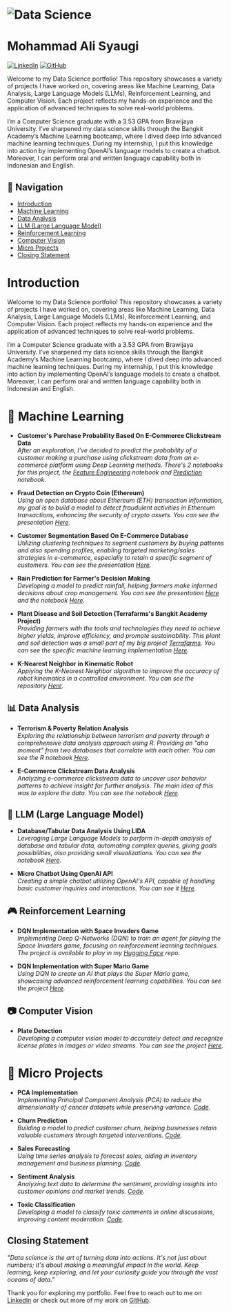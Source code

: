 # ![Data Science](https://mrwallpaper.com/images/hd/minimalist-desktop-gray-us-map-4yj27p7n48cug61s.jpg) <!-- Replace with the actual path to your image -->

# Mohammad Ali Syaugi
[![LinkedIn](https://img.shields.io/badge/LinkedIn-0077B5?style=for-the-badge&logo=linkedin&logoColor=white)](https://www.linkedin.com/in/your-linkedin-profile) 
[![GitHub](https://img.shields.io/badge/GitHub-100000?style=for-the-badge&logo=github&logoColor=white)](https://github.com/SyaugiAlkaf)

Welcome to my Data Science portfolio! This repository showcases a variety of projects I have worked on, covering areas like Machine Learning, Data Analysis, Large Language Models (LLMs), Reinforcement Learning, and Computer Vision. Each project reflects my hands-on experience and the application of advanced techniques to solve real-world problems.

I’m a Computer Science graduate with a 3.53 GPA from Brawijaya University. I’ve sharpened my data science skills through the Bangkit Academy’s Machine Learning bootcamp, where I dived deep into advanced machine learning techniques. During my internship, I put this knowledge into action by implementing OpenAI’s language models to create a chatbot. Moreover, I can perform oral and written language capability both in Indonesian and English.

## 🧭 Navigation

- [Introduction](#Introduction)
- [Machine Learning](#Machine-Learning)
- [Data Analysis](#-data-analysis)
- [LLM (Large Language Model)](#-llm-large-language-model)
- [Reinforcement Learning](#-reinforcement-learning)
- [Computer Vision](#-computer-vision)
- [Micro Projects](#-micro-projects)
- [Closing Statement](#closing-statement)

# Introduction
Welcome to my Data Science portfolio! This repository showcases a variety of projects I have worked on, covering areas like Machine Learning, Data Analysis, Large Language Models (LLMs), Reinforcement Learning, and Computer Vision. Each project reflects my hands-on experience and the application of advanced techniques to solve real-world problems.

I’m a Computer Science graduate with a 3.53 GPA from Brawijaya University. I’ve sharpened my data science skills through the Bangkit Academy’s Machine Learning bootcamp, where I dived deep into advanced machine learning techniques. During my internship, I put this knowledge into action by implementing OpenAI’s language models to create a chatbot. Moreover, I can perform oral and written language capability both in Indonesian and English.

# 🧠 Machine Learning

- **Customer's Purchase Probability Based On E-Commerce Clickstream Data**  
  *After an exploration, I've decided to predict the probability of a customer making a purchase using clickstream data from an e-commerce platform using Deep Learning methods. There's 2 notebooks for this project, the [Feature Engineering](https://github.com/SyaugiAlkaf/data-science-portfolio-syaugi/blob/main/2-e-commerce-c-t-feature-engineering.ipynb) notebook and [Prediction](https://github.com/SyaugiAlkaf/data-science-portfolio-syaugi/blob/main/3-data-analysis-purchase-probability.ipynb) notebook.*

- **Fraud Detection on Crypto Coin (Ethereum)**  
  *Using an open database about Ethereum (ETH) transaction information, my goal is to build a model to detect fraudulent activities in Ethereum transactions, enhancing the security of crypto assets. You can see the presentation [Here](https://www.canva.com/design/DAGM_b1oWIE/K5pZiW0LdGxT0zixp3BNhw/edit).*

- **Customer Segmentation Based On E-Commerce Database**  
  *Utilizing clustering techniques to segment customers by buying patterns and also spending profiles, enabling targeted marketing/sales strategies in e-commerce, especially to retain a specific segment of customers. You can see the presentation [Here](https://www.canva.com/design/DAGM_W_NStk/uhiPI0UiJDpaGBdjF1chwQ/edit).*

- **Rain Prediction for Farmer's Decision Making**  
  *Developing a model to predict rainfall, helping farmers make informed decisions about crop management. You can see the presentation [Here](https://www.canva.com/design/DAGM_N-1KWs/nH4DgxUGZ8JNOJsMfHvbxQ/edit) and the notebook [Here](https://github.com/SyaugiAlkaf/data-science-portfolio-syaugi/blob/main/rain_pred.ipynb).*
  
- **Plant Disease and Soil Detection (Terrafarms's Bangkit Academy Project)**  
  *Providing farmers with the tools and technologies they need to achieve higher yields, improve efficiency, and promote sustainability. This plant and soil detection was a small part of my big project [Terrafarms](https://github.com/Terrafarms). You can see the specific machine learning implementation [Here](https://github.com/Terrafarms/bangkit-machine-learning).* 

- **K-Nearest Neighbor in Kinematic Robot**  
  *Applying the K-Nearest Neighbor algorithm to improve the accuracy of robot kinematics in a controlled environment. You can see the repository [Here](https://github.com/SyaugiAlkaf/arm-robot-kinematic-syaugi).*  

## 📊 Data Analysis

- **Terrorism & Poverty Relation Analysis**  
  *Exploring the relationship between terrorism and poverty through a comprehensive data analysis approach using R. Providing an "aha moment" from two databases that correlate with each other. You can see the R notebook [Here](https://github.com/SyaugiAlkaf/data-science-portfolio-syaugi/blob/main/terrorism_poverty.Rmd).*

- **E-Commerce Clickstream Data Analysis**  
  *Analyzing e-commerce clickstream data to uncover user behavior patterns to achieve insight for further analysis. The main idea of this was to explore the data. You can see the notebook [Here](https://github.com/SyaugiAlkaf/data-science-portfolio-syaugi/blob/main/1-e-commerce-c-t-data-exploration.ipynb).* 

## 🤖 LLM (Large Language Model)

- **Database/Tabular Data Analysis Using LIDA**  
  *Leveraging Large Language Models to perform in-depth analysis of database and tabular data, automating complex queries, giving goals possibilities, also providing small visualizations. You can see the notebook [Here](https://github.com/SyaugiAlkaf/data-science-portfolio-syaugi/blob/main/lida_tutorial.ipynb).*  

- **Micro Chatbot Using OpenAI API**  
  *Creating a simple chatbot utilizing OpenAI's API, capable of handling basic customer inquiries and interactions. You can see it [Here](https://github.com/SyaugiAlkaf/syaugi-portfolio/tree/main/chatbot).* 

## 🎮 Reinforcement Learning

- **DQN Implementation with Space Invaders Game**  
  *Implementing Deep Q-Networks (DQN) to train an agent for playing the Space Invaders game, focusing on reinforcement learning techniques. The project is available to play in my [Hugging Face](https://huggingface.co/saugi/dqn-SpaceInvadersNoFrameskip-v4) repo.*

- **DQN Implementation with Super Mario Game**  
  *Using DQN to create an AI that plays the Super Mario game, showcasing advanced reinforcement learning capabilities. You can see the project [Here](https://github.com/SyaugiAlkaf/supermario-syaugi).*

## 📷 Computer Vision

- **Plate Detection**  
  *Developing a computer vision model to accurately detect and recognize license plates in images or video streams. You can see the project [Here](https://github.com/SyaugiAlkaf/platedetection-syaugi).*

# 📁 Micro Projects

- **PCA Implementation**  
  *Implementing Principal Component Analysis (PCA) to reduce the dimensionality of cancer datasets while preserving variance. [Code](https://github.com/SyaugiAlkaf/pca-implementation-syaugi/blob/main/breast-cancer.ipynb).*

- **Churn Prediction**  
  *Building a model to predict customer churn, helping businesses retain valuable customers through targeted interventions. [Code](https://github.com/SyaugiAlkaf/syaugi-portfolio/tree/main/churn).*

- **Sales Forecasting**  
  *Using time series analysis to forecast sales, aiding in inventory management and business planning. [Code](https://github.com/SyaugiAlkaf/syaugi-portfolio/tree/main/salesforecast).*

- **Sentiment Analysis**  
  *Analyzing text data to determine the sentiment, providing insights into customer opinions and market trends. [Code](https://github.com/SyaugiAlkaf/syaugi-portfolio/tree/main/sentimentanalysis).*

- **Toxic Classification**  
  *Developing a model to classify toxic comments in online discussions, improving content moderation. [Code](https://github.com/SyaugiAlkaf/syaugi-portfolio/tree/main/toxicclassification).*

## Closing Statement

*"Data science is the art of turning data into actions. It's not just about numbers; it's about making a meaningful impact in the world. Keep learning, keep exploring, and let your curiosity guide you through the vast oceans of data."*

Thank you for exploring my portfolio. Feel free to reach out to me on [LinkedIn](https://www.linkedin.com/in/your-linkedin-profile) or check out more of my work on [GitHub](https://github.com/SyaugiAlkaf).
